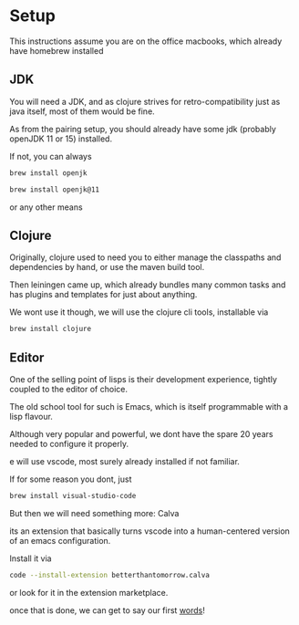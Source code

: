 # Setup
This instructions assume you are on the office macbooks, which already have homebrew installed

## JDK
You will need a JDK, and as clojure strives for retro-compatibility just as java itself, most of them would be fine.

As from the pairing setup, you should already have some jdk (probably openJDK 11 or 15) installed.

If not, you can always
```bash
brew install openjk
```
```bash
brew install openjk@11
```
or any other means

## Clojure
Originally, clojure used to need you to either manage the classpaths and dependencies by hand, or use the maven build tool.

Then leiningen came up, which already bundles many common tasks and has plugins and templates for just about anything.

We wont use it though, we will use the clojure cli tools, installable via
```bash
brew install clojure
```

## Editor
One of the selling point of lisps is their development experience, tightly coupled to the editor of choice.

The old school tool for such is Emacs, which is itself programmable with a lisp flavour.

Although very popular and powerful, we dont have the spare 20 years needed to configure it properly. 

e will use vscode, most surely already installed if not familiar.

If for some reason you dont, just
```bash
brew install visual-studio-code
```
But then we will need something more: Calva

its an extension that basically turns vscode into a human-centered version of an emacs configuration.

Install it via

```bash
code --install-extension betterthantomorrow.calva
```

or look for it in the extension marketplace.

once that is done, we can get to say our first [words](language.basic.html)!
